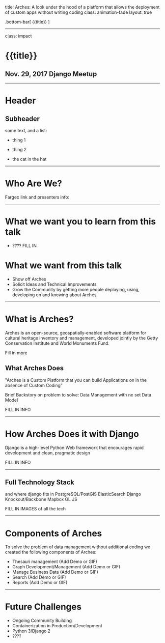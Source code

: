 title: Arches: A look under the hood of a platform that allows the deployment of custom apps without writing coding
class: animation-fade
layout: true

<!-- This slide will serve as the base layout for all your slides -->
.bottom-bar[
  {{title}}
]

---

class: impact

# {{title}}
## Nov. 29, 2017 Django Meetup

---

# Header

## Subheader

some text, and a list:

- thing 1

- thing 2

- the cat in the hat

---

# Who Are We?

Fargeo link and presenters info:

---

# What we want you to learn from this talk

- ???? FILL IN

# What we want from this talk
- Show off Arches
- Solicit Ideas and Technical Improvements
- Grow the Community by getting more people deploying, using, developing on and knowing about Arches

---

# What is Arches?

Arches is an open-source, geospatially-enabled software platform for cultural heritage inventory and management, developed jointly by the Getty Conservation Institute and World Monuments Fund. 

Fill in more

## What Arches Does

"Arches is a Custom Platform that you can build Applications on in the absence of Custom Coding"

Brief Backstory on problem to solve: Data Management with no set Data Model 


FILL IN INFO

---

# How Arches Does it with Django

Django is a high-level Python Web framework that encourages rapid development and clean, pragmatic design

FILL IN INFO

---

## Full Technology Stack

and where django fits in
PostgreSQL/PostGIS
ElasticSearch
Django
Knockout/Backbone
Mapbox GL JS

FILL IN IMAGES of all the tech

---

# Components of Arches

To solve the problem of data management without additional coding we created the following components of Arches:

- Thesauri management (Add Demo or GIF)
- Graph Development/Management (Add Demo or GIF)
- Manage Business Data (Add Demo or GIF)
- Search (Add Demo or GIF)
- Reports (Add Demo or GIF)

---

# Future Challenges

- Ongoing Community Building
- Containerization in Production/Development
- Python 3/Django 2
- ????





